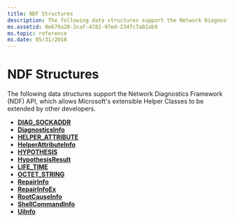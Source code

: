 ```yaml
---
title: NDF Structures
description: The following data structures support the Network Diagnostics Framework (NDF) API, which allows Microsoft's extensible Helper Classes to be extended by other developers.
ms.assetid: 0e679a20-2caf-4782-97ed-234fc7a02ab9
ms.topic: reference
ms.date: 05/31/2018
---
```


# NDF Structures

The following data structures support the Network Diagnostics Framework (NDF) API, which allows Microsoft's extensible Helper Classes to be extended by other developers.

-   [**DIAG\_SOCKADDR**](/windows/win32/api/ndattrib/ns-ndattrib-diag_sockaddr)
-   [**DiagnosticsInfo**](/windows/win32/api/ndhelper/ns-ndhelper-diagnosticsinfo)
-   [**HELPER\_ATTRIBUTE**](/windows/win32/api/ndattrib/ns-ndattrib-helper_attribute)
-   [**HelperAttributeInfo**](/windows/win32/api/ndhelper/ns-ndhelper-helperattributeinfo)
-   [**HYPOTHESIS**](/windows/win32/api/ndhelper/ns-ndhelper-hypothesis)
-   [**HypothesisResult**](/windows/win32/api/ndhelper/ns-ndhelper-hypothesisresult)
-   [**LIFE\_TIME**](/windows/win32/api/ndattrib/ns-ndattrib-life_time)
-   [**OCTET\_STRING**](/windows/win32/api/ndattrib/ns-ndattrib-octet_string)
-   [**RepairInfo**](/windows/win32/api/ndattrib/ns-ndattrib-repairinfo)
-   [**RepairInfoEx**](/windows/win32/api/ndattrib/ns-ndattrib-repairinfoex)
-   [**RootCauseInfo**](/windows/win32/api/ndattrib/ns-ndattrib-rootcauseinfo)
-   [**ShellCommandInfo**](/windows/win32/api/ndattrib/ns-ndattrib-shellcommandinfo)
-   [**UiInfo**](/windows/win32/api/ndattrib/ns-ndattrib-uiinfo)

 

 




